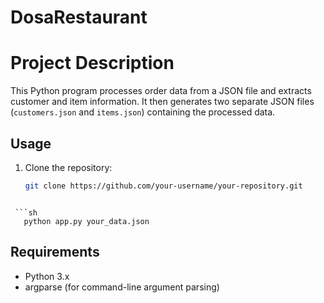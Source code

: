 # DosaRestaurant

# Project Description

This Python program processes order data from a JSON file and extracts customer and item information. It then generates two separate JSON files (`customers.json` and `items.json`) containing the processed data.

## Usage

1. Clone the repository:

   ```sh
   git clone https://github.com/your-username/your-repository.git
````

 ```sh
   python app.py your_data.json
````


## Requirements
- Python 3.x
- argparse (for command-line argument parsing)


